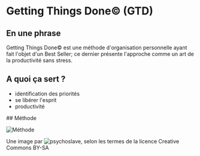 # Getting Things Done© (GTD)

## En une phrase

Getting Things Done© est une méthode d'organisation personnelle ayant fait l'objet d'un Best Seller; ce dernier présente l'approche comme un art de la productivité sans stress. 

## A quoi ça sert ? 

* identification des priorités
* se libérer l'esprit
* productivité

## Méthode

![Méthode](http://upload.wikimedia.org/wikipedia/commons/thumb/d/d8/Orga_GTD.svg/613px-Orga_GTD.svg.png)

Une image par ![psychoslave](http://commons.wikimedia.org/wiki/File:Orga_GTD.svg), selon les termes de la licence Creative Commons BY-SA
